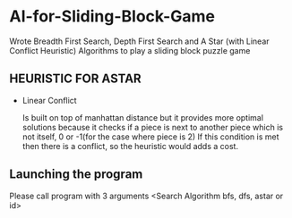 # AI-for-Sliding-Block-Game
Wrote Breadth First Search, Depth First Search and A Star (with Linear Conflict Heuristic) Algorithms to play a sliding block puzzle game

## HEURISTIC FOR ASTAR

* Linear Conflict

    Is built on top of manhattan distance but it provides more optimal solutions because
    it checks if a piece is next to another piece which is not itself, 0 or -1(for the case where piece is 2)
    If this condition is met then there is a conflict, so the heuristic would adds a cost.

## Launching the program
Please call program with 3 arguments <filename in the same directory as this program> <Search Algorithm bfs, dfs, astar or id>
